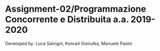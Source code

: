 # Assignment-02/Programmazione Concorrente e Distribuita a.a. 2019-2020 #

Developed by: Luca Salvigni, Konrad Gomulka, Manuele Pasini
